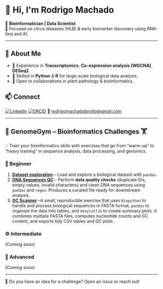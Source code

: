 # 👋 Hi, I'm Rodrigo Machado

🔬 **Bioinformatician | Data Scientist**  
🌱 Focused on citrus diseases (HLB) & early biomarker discovery using RNA-Seq and AI.

---

## 🚀 About Me
- 🧬 Experience in **Transcriptomics**, **Co-expression analysis (WGCNA)**, **DESeq2**.  
- 🐍 Skilled in **Python** & **R** for large-scale biological data analysis.  
- 🤝 Open to collaborations in plant pathology & bioinformatics.


## 📫 Connect
[![LinkedIn](https://img.shields.io/badge/LinkedIn-0077B5?style=flat&logo=linkedin&logoColor=white)](https://linkedin.com/in/rodrigo-machado-birollo)
[![ORCID](https://img.shields.io/badge/ORCID-A6CE39?style=flat&logo=orcid&logoColor=white)](https://orcid.org/my-orcid?orcid=0000-0001-8961-9819)
📧 rodrigomachadobirollo@gmail.com

---

## 🧬 GenomeGym – Bioinformatics Challenges 🏋️

💡 Train your bioinformatics skills with exercises that go from “warm-up” to “heavy training” in sequence analysis, data processing, and genomics.

### 🔰 Beginner
1. **[Dataset exploration](https://github.com/MACHARODRIGO/bioinfo-dataset-exploration)** – Load and explore a biological dataset with `pandas`.
2. **[DNA Sequences QC](https://github.com/MACHARODRIGO/02-dna-qc-genomegym-beginner)** – Perform **data quality checks** (duplicate IDs, empty values, invalid characters) and clean DNA sequences using `pandas` and `regex`. Produces a curated file ready for downstream analysis.
3. **[GC Scanner](https://github.com/MACHARODRIGO/03-GC-Scanner-FASTA-composition-profiling-genomegym-beginner)** –A small, reproducible exercise that uses `Biopython` to handle and process biological sequences in FASTA format, `pandas` to organize the data into tables, and `matplotlib` to create summary plots. It combines multiple FASTA files, computes nucleotide counts and GC content, and exports tidy CSV tables and QC plots.

### ⚙️ Intermediate
*(Coming soon)*

### 🚀 Advanced
*(Coming soon)*

---
💬 Do you have an idea for a challenge? Open an *issue* or reach out!

<!---
MACHARODRIGO/MACHARODRIGO is a ✨ special ✨ repository because its `README.md` (this file) appears on your GitHub profile.
You can click the Preview link to take a look at your changes.
--->
